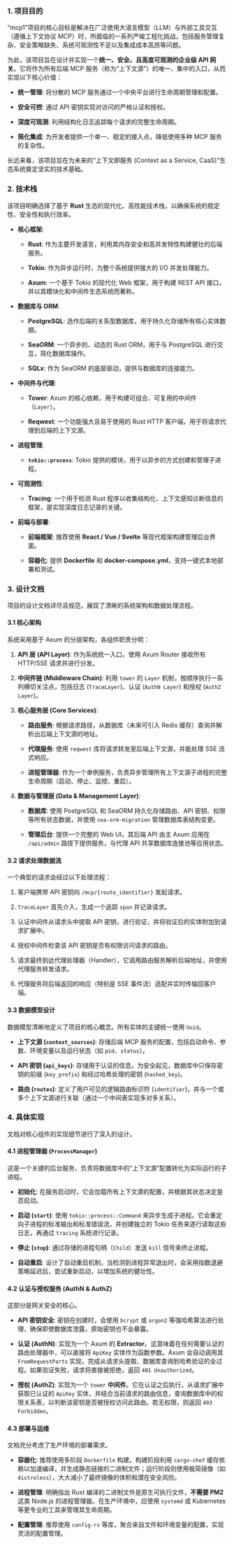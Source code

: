 ### 1. 项目目的

“mcp1”项目的核心目标是解决在广泛使用大语言模型（LLM）与外部工具交互（遵循上下文协议 MCP）时，所面临的一系列严峻工程化挑战，包括服务管理复杂、安全策略缺失、系统可观测性不足以及集成成本高昂等问题。

为此，该项目旨在设计并实现一个**统一、安全、且高度可观测的企业级 API 网关**。它将作为所有后端 MCP 服务（称为“上下文源”）的唯一、集中的入口，从而实现以下核心价值：

- **统一管理**: 将分散的 MCP 服务通过一个中央平台进行生命周期管理和配置。
    
- **安全可控**: 通过 API 密钥实现对访问的严格认证和授权。
    
- **深度可观测**: 利用结构化日志追踪每个请求的完整生命周期。
    
- **简化集成**: 为开发者提供一个单一、稳定的接入点，降低使用多种 MCP 服务的复杂性。
    

长远来看，该项目旨在为未来的“上下文即服务 (Context as a Service, CaaS)”生态系统奠定坚实的技术基础。

### 2. 技术栈

该项目明确选择了基于 **Rust** 生态的现代化、高性能技术栈，以确保系统的稳定性、安全性和执行效率。

- **核心框架**:
    
    - **Rust**: 作为主要开发语言，利用其内存安全和高并发特性构建健壮的后端服务。
        
    - **Tokio**: 作为异步运行时，为整个系统提供强大的 I/O 并发处理能力。
        
    - **Axum**: 一个基于 Tokio 的现代化 Web 框架，用于构建 REST API 接口，并以其模块化和中间件生态系统而著称。
        
- **数据库与 ORM**:
    
    - **PostgreSQL**: 选作后端的关系型数据库，用于持久化存储所有核心实体数据。
        
    - **SeaORM**: 一个异步的、动态的 Rust ORM，用于与 PostgreSQL 进行交互，简化数据库操作。
        
    - **SQLx**: 作为 SeaORM 的底层驱动，提供与数据库的连接能力。
        
- **中间件与代理**:
    
    - **Tower**: Axum 的核心依赖，用于构建可组合、可复用的中间件（`Layer`）。
        
    - **Reqwest**: 一个功能强大且易于使用的 Rust HTTP 客户端，用于将请求代理到后端的上下文源。
        
- **进程管理**:
    
    - **`tokio::process`**: Tokio 提供的模块，用于以异步的方式创建和管理子进程。
        
- **可观测性**:
    
    - **Tracing**: 一个用于检测 Rust 程序以收集结构化、上下文感知诊断信息的框架，是实现深度日志记录的关键。
        
- **前端与部署**:
    
    - **前端框架**: 推荐使用 **React / Vue / Svelte** 等现代框架构建管理后台界面。
        
    - **容器化**: 提供 **Dockerfile** 和 **docker-compose.yml**，支持一键式本地部署和测试。
        

### 3. 设计文档

项目的设计文档详尽且规范，展现了清晰的系统架构和数据处理流程。

#### 3.1 核心架构

系统采用基于 Axum 的分层架构，各组件职责分明：

1. **API 层 (API Layer)**: 作为系统统一入口，使用 Axum Router 接收所有 HTTP/SSE 请求并进行分发。
    
2. **中间件链 (Middleware Chain)**: 利用 `tower` 的 `Layer` 机制，按顺序执行一系列横切关注点，包括日志 (`TraceLayer`)、认证 (`AuthN Layer`) 和授权 (`AuthZ Layer`)。
    
3. **核心服务层 (Core Services)**:
    
    - **路由服务**: 根据请求路径，从数据库（未来可引入 Redis 缓存）查询并解析出后端上下文源的地址。
        
    - **代理服务**: 使用 `reqwest` 库将请求转发至后端上下文源，并能处理 SSE 流式响应。
        
    - **进程管理器**: 作为一个单例服务，负责异步管理所有上下文源子进程的完整生命周期（启动、停止、监控、重启）。
        
4. **数据与管理层 (Data & Management Layer)**:
    
    - **数据库**: 使用 PostgreSQL 和 SeaORM 持久化存储路由、API 密钥、权限等所有状态数据，并使用 `sea-orm-migration` 管理数据库表结构变更。
        
    - **管理后台**: 提供一个完整的 Web UI，其后端 API 由主 Axum 应用在 `/api/admin` 路径下提供服务，与代理 API 共享数据库连接池等应用状态。
        

#### 3.2 请求处理数据流

一个典型的请求会经过以下处理流程：

1. 客户端携带 API 密钥向 `/mcp/{route_identifier}` 发起请求。
    
2. `TraceLayer` 首先介入，生成一个追踪 `span` 并记录请求。
    
3. 认证中间件从请求头中提取 API 密钥，进行验证，并将验证后的实体附加到请求扩展中。
    
4. 授权中间件检查该 API 密钥是否有权限访问请求的路由。
    
5. 请求最终到达代理处理器（Handler），它调用路由服务解析后端地址，并使用代理服务转发请求。
    
6. 代理服务将后端返回的响应（特别是 SSE 事件流）适配并实时传输回客户端。
    

#### 3.3 数据模型设计

数据模型清晰地定义了项目的核心概念。所有实体的主键统一使用 `Uuid`。

- **上下文源 (`context_sources`)**: 存储后端 MCP 服务的配置，包括启动命令、参数、环境变量以及运行状态（如 `pid`、`status`）。
    
- **API 密钥 (`api_keys`)**: 存储用于认证的信息。为安全起见，数据库中只保存密钥的前缀 (`key_prefix`) 和经过哈希处理的密钥 (`hashed_key`)。
    
- **路由 (`routes`)**: 定义了用户可见的逻辑路由标识符 (`identifier`)，并与一个或多个上下文源进行关联（通过一个中间表实现多对多关系）。
    

### 4. 具体实现

文档对核心组件的实现细节进行了深入的设计。

#### 4.1 进程管理器 (`ProcessManager`)

这是一个关键的后台服务，负责将数据库中的“上下文源”配置转化为实际运行的子进程。

- **初始化**: 在服务启动时，它会加载所有上下文源的配置，并根据其状态决定是否启动。
    
- **启动 (`start`)**: 使用 `tokio::process::Command` 来异步生成子进程。它会重定向子进程的标准输出和标准错误流，并创建独立的 Tokio 任务来逐行读取这些日志，再通过 `tracing` 系统进行记录。
    
- **停止 (`stop`)**: 通过存储的进程句柄（`Child`）发送 `kill` 信号来终止进程。
    
- **自动重启**: 设计了自动重启机制，当检测到进程异常退出时，会采用指数退避策略延迟后，尝试重新启动，以增加系统的健壮性。
    

#### 4.2 认证与授权服务 (AuthN & AuthZ)

这部分是网关安全的核心。

- **API 密钥安全**: 密钥在创建时，会使用 `bcrypt` 或 `argon2` 等强哈希算法进行处理，确保即使数据库泄露，原始密钥也不会暴露。
    
- **认证 (AuthN)**: 实现为一个 Axum 的 **Extractor**。这意味着在任何需要认证的路由处理器中，可以直接将 `ApiKey` 实体作为函数参数。Axum 会自动调用其 `FromRequestParts` 实现，完成从请求头提取、数据库查询到哈希验证的全过程。如果验证失败，请求将直接被拒绝，返回 `401 Unauthorized`。
    
- **授权 (AuthZ)**: 实现为一个 `tower` **中间件**。它在认证之后执行，从请求扩展中获取已认证的 `ApiKey` 实体，并结合当前请求的路由信息，查询数据库中的权限关系表，以判断该密钥是否被授权访问此路由。若无权限，则返回 `403 Forbidden`。
    

#### 4.3 部署与运维

文档充分考虑了生产环境的部署需求。

- **容器化**: 推荐使用多阶段 `Dockerfile` 构建。构建阶段利用 `cargo-chef` 缓存依赖以加速编译，并生成静态链接的二进制文件；运行阶段则使用极简镜像（如 `distroless`），大大减小了最终镜像的体积和潜在安全风险。
    
- **进程管理**: 明确指出 Rust 编译的二进制文件是原生可执行文件，**不需要 PM2** 这类 Node.js 的进程管理器。在生产环境中，应使用 `systemd` 或 Kubernetes 等更专业的工具来管理其生命周期。
    
- **配置管理**: 推荐使用 `config-rs` 等库，聚合来自文件和环境变量的配置，实现灵活的配置管理。